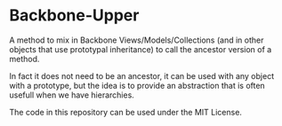 Backbone-Upper
==============

A method to mix in Backbone Views/Models/Collections (and in other objects that use prototypal inheritance) to call the ancestor version of a method.

In fact it does not need to be an ancestor, it can be used with any object with a prototype, but the idea is to provide an abstraction that is often usefull when we have hierarchies.

The code in this repository can be used under the MIT License.